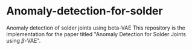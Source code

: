 # Anomaly-detection-for-solder
Anomaly detection of solder joints using beta-VAE
This repository is the implementation for the paper titled "Anomaly Detection for Solder Joints using $\beta$-VAE".
